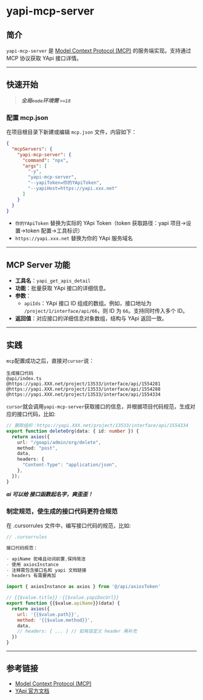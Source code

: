 # yapi-mcp-server

## 简介

`yapi-mcp-server` 是 [Model Context Protocol (MCP)](https://modelcontextprotocol.io/introduction) 的服务端实现。支持通过 MCP 协议获取 YApi 接口详情。

---

## 快速开始

> **_全局`node`环境需 `>=18`_**

### 配置 mcp.json

在项目根目录下新建或编辑 `mcp.json` 文件，内容如下：

```json
{
  "mcpServers": {
    "yapi-mcp-server": {
      "command": "npx",
      "args": [
        "-y",
        "yapi-mcp-server",
        "--yapiToken=你的YApiToken",
        "--yapiHost=https://yapi.xxx.net"
      ]
    }
  }
}
```

- `你的YApiToken` 替换为实际的 YApi Token（token 获取路径：yapi 项目->设置->token 配置->工具标识）
- `https://yapi.xxx.net` 替换为你的 YApi 服务域名

---

## MCP Server 功能

- **工具名**：`yapi_get_apis_detail`
- **功能**：批量获取 YApi 接口的详细信息。
- **参数**：
  - `apiIds`：YApi 接口 ID 组成的数组。例如，接口地址为 `/project/1/interface/api/66`，则 ID 为 `66`。支持同时传入多个 ID。
- **返回值**：对应接口的详细信息对象数组，结构与 YApi 返回一致。

---

## 实践

`mcp`配置成功之后，直接对`cursor`说：

```
生成接口代码
@api/index.ts
@https://yapi.XXX.net/project/13533/interface/api/1554281
@https://yapi.XXX.net/project/13533/interface/api/1554288
@https://yapi.XXX.net/project/13533/interface/api/1554334
```

`cursor`就会调用`yapi-mcp-server`获取接口的信息，并根据项目代码规范，生成对应的接口代码，比如:

```ts
// 删除组织：https://yapi.XXX.net/project/13533/interface/api/1554334
export function deleteOrg(data: { id: number }) {
  return axios({
    url: "/goapi/admin/org/delete",
    method: "post",
    data,
    headers: {
      "Content-Type": "application/json",
    },
  });
}
```

**_ai 可以给 接口函数起名字，爽歪歪！_**

### 制定规范，使生成的接口代码更符合规范

在 .cursorrules 文件中，编写接口代码的规范，比如:

```js
// .cursorrules

接口代码规范：

- apiName 驼峰且动词前置,保持简洁
- 使用 axiosInstance
- 注释需包含接口名和 yapi 文档链接
- headers 有需要再加

import { axiosInstance as axios } from '@/api/axiosToken'

// {{$value.title}}：{{$value.yapiDocUrl}}
export function {{$value.apiName}}(data) {
  return axios({
    url: '{{$value.path}}',
    method: '{{$value.method}}',
    data,
    // headers: { ... } // 如有自定义 header 再补充
  })
}
```

---

## 参考链接

- [Model Context Protocol (MCP)](https://modelcontextprotocol.io/introduction)
- [YApi 官方文档](https://hellosean1025.github.io/yapi/openapi.html)
